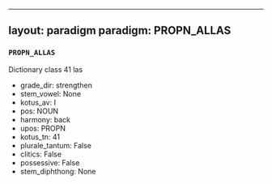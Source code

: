 
---
layout: paradigm
paradigm: PROPN_ALLAS
---
### ` PROPN_ALLAS `

Dictionary class 41 las
* grade_dir: strengthen
* stem_vowel: None
* kotus_av: I
* pos: NOUN
* harmony: back
* upos: PROPN
* kotus_tn: 41
* plurale_tantum: False
* clitics: False
* possessive: False
* stem_diphthong: None
